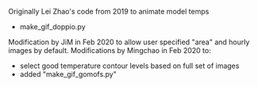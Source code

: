 Originally Lei Zhao's code from 2019 to animate model temps
- make_gif_doppio.py

Modification by JiM in Feb 2020 to allow user specified "area" and hourly images by default. 
Modifications by Mingchao in Feb 2020 to:
- select good temperature contour levels based on full set of images
- added "make_gif_gomofs.py"
